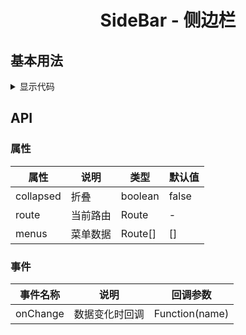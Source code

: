 <h1 align="center">
SideBar - 侧边栏
</h1>


<script setup>
import { defineAsyncComponent } from 'vue';
import '../packages/style.css';

const SidebarDemo1 = defineAsyncComponent(() => {
  return import('../demos/sidebar/demo-1')
})
</script>

<style>
.ant-menu-root {
  padding-left: 0 !important;
  margin: 0 !important;
}
</style>

## 基本用法

<ClientOnly>
<SidebarDemo1></SidebarDemo1>
</ClientOnly>

<details>
<summary>显示代码</summary>

<<< @/demos/sidebar/demo-1.jsx

</details>

## API

### 属性

| 属性        | 说明   | 类型       | 默认值   |
|-----------|------|----------|-------|
| collapsed | 折叠   | boolean  | false |
| route     | 当前路由 | Route    | -     |
| menus     | 菜单数据 | Route\[] | \[]   | 

### 事件

| 事件名称     | 说明      | 回调参数           |
|----------|---------|----------------|
| onChange | 数据变化时回调 | Function(name) |

